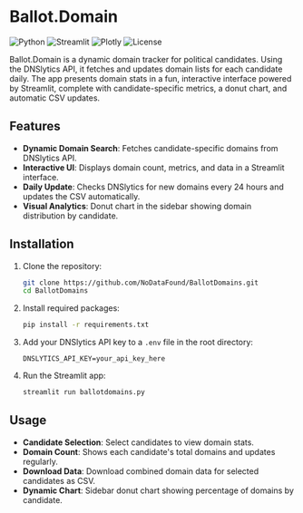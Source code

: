 # Ballot.Domain

![Python](https://img.shields.io/badge/Python-3.8%2B-blue)
![Streamlit](https://img.shields.io/badge/Streamlit-1.3.0-brightgreen)
![Plotly](https://img.shields.io/badge/Plotly-5.3.1-orange)
![License](https://img.shields.io/badge/license-MIT-blue.svg)

Ballot.Domain is a dynamic domain tracker for political candidates. Using the DNSlytics API, it fetches and updates domain lists for each candidate daily. The app presents domain stats in a fun, interactive interface powered by Streamlit, complete with candidate-specific metrics, a donut chart, and automatic CSV updates.

## Features

- **Dynamic Domain Search**: Fetches candidate-specific domains from DNSlytics API.
- **Interactive UI**: Displays domain count, metrics, and data in a Streamlit interface.
- **Daily Update**: Checks DNSlytics for new domains every 24 hours and updates the CSV automatically.
- **Visual Analytics**: Donut chart in the sidebar showing domain distribution by candidate.

## Installation

1. Clone the repository:

    ```bash
    git clone https://github.com/NoDataFound/BallotDomains.git
    cd BallotDomains
    ```

2. Install required packages:

    ```bash
    pip install -r requirements.txt
    ```

3. Add your DNSlytics API key to a `.env` file in the root directory:

    ```plaintext
    DNSLYTICS_API_KEY=your_api_key_here
    ```

4. Run the Streamlit app:

    ```bash
    streamlit run ballotdomains.py
    ```

## Usage

- **Candidate Selection**: Select candidates to view domain stats.
- **Domain Count**: Shows each candidate's total domains and updates regularly.
- **Download Data**: Download combined domain data for selected candidates as CSV.
- **Dynamic Chart**: Sidebar donut chart showing percentage of domains by candidate.


